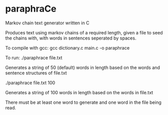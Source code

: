 # paraphraCe
Markov chain text generator written in C

Produces text using markov chains of a required length, given a file to seed the chains with, with words in sentences seperated by spaces.

To compile with gcc:
gcc dictionary.c main.c -o paraphrace

To run:
./paraphrace file.txt

Generates a string of 50 (default) words in length based on the words and sentence structures of file.txt

./paraphrace file.txt 100

Generates a string of 100 words in length based on the words in file.txt

There must be at least one word to generate and one word in the file being read.
